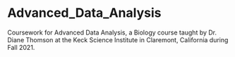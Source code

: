 # Advanced_Data_Analysis
Coursework for Advanced Data Analysis, a Biology course taught by Dr. Diane Thomson at the Keck Science Institute in Claremont, California during Fall 2021.
